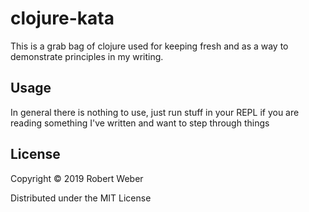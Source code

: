 # clojure-kata

This is a grab bag of clojure used for keeping fresh and as a way to demonstrate
principles in my writing.

## Usage

In general there is nothing to use, just run stuff in your REPL if you are reading
something I've written and want to step through things

## License

Copyright © 2019 Robert Weber

Distributed under the MIT License
